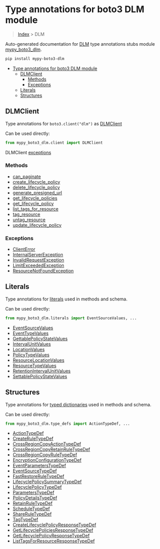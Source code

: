 # Type annotations for boto3 DLM module

> [Index](../index.md) > DLM

Auto-generated documentation for [DLM](https://boto3.amazonaws.com/v1/documentation/api/latest/reference/services/dlm.html#DLM)
type annotations stubs module [mypy_boto3_dlm](https://pypi.org/project/mypy-boto3-dlm/).

```bash
pip install mypy-boto3-dlm
```

- [Type annotations for boto3 DLM module](#type-annotations-for-boto3-dlm-module)
  - [DLMClient](#dlmclient)
    - [Methods](#methods)
    - [Exceptions](#exceptions)
  - [Literals](#literals)
  - [Structures](#structures)

## DLMClient

Type annotations for  `boto3.client("dlm")` as [DLMClient](./client.md)

Can be used directly:

```python
from mypy_boto3_dlm.client import DLMClient
```


DLMClient [exceptions](./client.md#exceptions)



### Methods
- [can_paginate](./client.md#can-paginate)
- [create_lifecycle_policy](./client.md#create-lifecycle-policy)
- [delete_lifecycle_policy](./client.md#delete-lifecycle-policy)
- [generate_presigned_url](./client.md#generate-presigned-url)
- [get_lifecycle_policies](./client.md#get-lifecycle-policies)
- [get_lifecycle_policy](./client.md#get-lifecycle-policy)
- [list_tags_for_resource](./client.md#list-tags-for-resource)
- [tag_resource](./client.md#tag-resource)
- [untag_resource](./client.md#untag-resource)
- [update_lifecycle_policy](./client.md#update-lifecycle-policy)




### Exceptions
- [ClientError](./client.md#clienterror)
- [InternalServerException](./client.md#internalserverexception)
- [InvalidRequestException](./client.md#invalidrequestexception)
- [LimitExceededException](./client.md#limitexceededexception)
- [ResourceNotFoundException](./client.md#resourcenotfoundexception)










## Literals

Type annotations for [literals](./literals.md) used in methods and schema.

Can be used directly:

```python
from mypy_boto3_dlm.literals import EventSourceValues, ...
```

- [EventSourceValues](./literals.md#eventsourcevalues)
- [EventTypeValues](./literals.md#eventtypevalues)
- [GettablePolicyStateValues](./literals.md#gettablepolicystatevalues)
- [IntervalUnitValues](./literals.md#intervalunitvalues)
- [LocationValues](./literals.md#locationvalues)
- [PolicyTypeValues](./literals.md#policytypevalues)
- [ResourceLocationValues](./literals.md#resourcelocationvalues)
- [ResourceTypeValues](./literals.md#resourcetypevalues)
- [RetentionIntervalUnitValues](./literals.md#retentionintervalunitvalues)
- [SettablePolicyStateValues](./literals.md#settablepolicystatevalues)




## Structures


Type annotations for [typed dictionaries](./type_defs.md) used in methods and schema.

Can be used directly:

```python
from mypy_boto3_dlm.type_defs import ActionTypeDef, ...
```

- [ActionTypeDef](./type_defs.md#actiontypedef)
- [CreateRuleTypeDef](./type_defs.md#createruletypedef)
- [CrossRegionCopyActionTypeDef](./type_defs.md#crossregioncopyactiontypedef)
- [CrossRegionCopyRetainRuleTypeDef](./type_defs.md#crossregioncopyretainruletypedef)
- [CrossRegionCopyRuleTypeDef](./type_defs.md#crossregioncopyruletypedef)
- [EncryptionConfigurationTypeDef](./type_defs.md#encryptionconfigurationtypedef)
- [EventParametersTypeDef](./type_defs.md#eventparameterstypedef)
- [EventSourceTypeDef](./type_defs.md#eventsourcetypedef)
- [FastRestoreRuleTypeDef](./type_defs.md#fastrestoreruletypedef)
- [LifecyclePolicySummaryTypeDef](./type_defs.md#lifecyclepolicysummarytypedef)
- [LifecyclePolicyTypeDef](./type_defs.md#lifecyclepolicytypedef)
- [ParametersTypeDef](./type_defs.md#parameterstypedef)
- [PolicyDetailsTypeDef](./type_defs.md#policydetailstypedef)
- [RetainRuleTypeDef](./type_defs.md#retainruletypedef)
- [ScheduleTypeDef](./type_defs.md#scheduletypedef)
- [ShareRuleTypeDef](./type_defs.md#shareruletypedef)
- [TagTypeDef](./type_defs.md#tagtypedef)
- [CreateLifecyclePolicyResponseTypeDef](./type_defs.md#createlifecyclepolicyresponsetypedef)
- [GetLifecyclePoliciesResponseTypeDef](./type_defs.md#getlifecyclepoliciesresponsetypedef)
- [GetLifecyclePolicyResponseTypeDef](./type_defs.md#getlifecyclepolicyresponsetypedef)
- [ListTagsForResourceResponseTypeDef](./type_defs.md#listtagsforresourceresponsetypedef)
